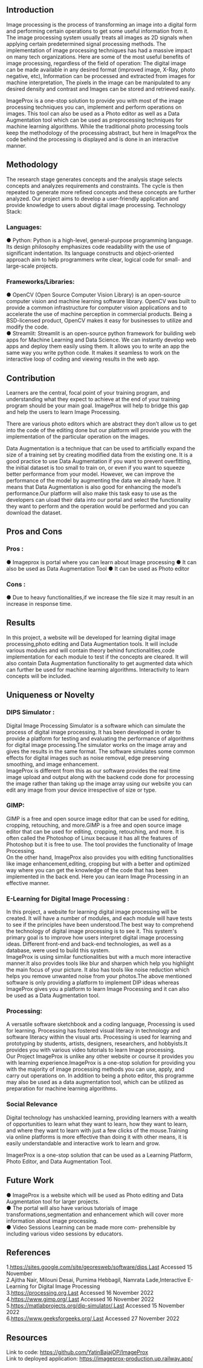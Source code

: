 ## Introduction 
Image processing is the process of transforming an image into a digital form and performing certain operations to get some useful information from it. The image processing system usually treats all images as 2D signals when applying certain predetermined signal processing methods. The implementation of image processing techniques has had a massive impact on many tech organizations. Here are some of the most useful benefits of image processing, regardless of the field of operation: The digital image can be made available in any desired format (improved image, X-Ray, photo negative, etc), Information can be processed and extracted from images for machine interpretation, The pixels in the image can be manipulated to any desired density and contrast and Images can be stored and retrieved easily.   

ImageProx is a one-stop solution to provide you with most of the image processing techniques you can, implement and perform operations on images. This tool can also be used as a Photo editor as well as a Data Augmentation tool which can be used as preprocessing techniques for machine learning algorithms. While the traditional photo processing tools keep the methodology of the processing abstract, but here in ImageProx the code behind the processing is displayed and is done in an interactive manner.  

## Methodology 
The research stage generates concepts and the analysis stage selects concepts and analyzes requirements and constraints. The cycle is then repeated to generate more refined concepts and these concepts are further analyzed. Our project aims to develop a user-friendly application and provide knowledge to users about digital image processing. 
Technology Stack: 
### Languages: 
●	Python: Python is a high-level, general-purpose programming language. Its design philosophy emphasizes code readability with the use of significant indentation. Its language constructs and object-oriented approach aim to help programmers write clear, logical code for small- and large-scale projects.  
### Frameworks/Libraries:
●	OpenCV (Open Source Computer Vision Library) is an open-source computer vision and machine learning software library. OpenCV was built to provide a common infrastructure for computer vision applications and to accelerate the use of machine perception in commercial products. Being a BSD-licensed product, OpenCV makes it easy for businesses to utilize and modify the code.     
●	Streamlit: Streamlit is an open-source python framework for building web apps for Machine Learning and Data Science. We can instantly develop web apps and deploy them easily using them. It allows you to write an app the same way you write python code. It makes it seamless to work on the interactive loop of coding and viewing results in the web app.     
## Contribution 
Learners are the central, focal point of your training program, and understanding what they expect to achieve at the end of your training program should be your main goal. ImageProx will help to bridge this gap and help the users to learn Image Processing. 

There are various photo editors which are abstract they don’t allow us to get into the code of the editing done but our platform will provide you with the implementation of the particular operation on the images. 

Data Augmentation is a technique that can be used to artificially expand the size of a training set by creating modified data from the existing one. It is a good practice to use Data Augmentation if you want to prevent overfitting, the initial dataset is too small to train on, or even if you want to squeeze better performance from your model. However, we can improve the performance of the model by augmenting the data we already have. It means that Data Augmentation is also good for enhancing the model’s performance.Our platform will also make this task easy to use as the developers can uload their data into our portal and select the functionality they want to perform and the operation would be performed and you can download the dataset. 

## Pros and Cons 
### Pros : 
●	Imageprox is portal where you can learn about Image processing 
●	It can also be used as Data Augmentation Tool 
●	It can be used as Photo editor 
### Cons : 
●	Due to heavy functionalities,if we increase the file size it may result in an increase in response time.

## Results 
In this project, a website will be developed for learning digital image processing,photo editing and Data Augmentation tools. It will include various modules and will contain theory behind functionalities,code implementation for each module to test if the concepts are cleared. It will also contain Data Augmentation functionality to get augmented data which can further be used for machine learning algorithms. Interactivity to learn concepts will be included.

## Uniqueness or Novelty 
### DIPS Simulator : 
Digital Image Processing Simulator is a software which can simulate the process of digital image processing. It has been developed in order to provide a platform for testing and evaluating the performance of algorithms for digital image processing.The simulator works on the image array and gives the results in the same format. The software simulates some common effects for digital images such as noise removal, edge preserving smoothing, and image enhancement.  
ImageProx is different from this as our software provides the real time image upload and output along with the backend code done for processing the image rather than taking up the image array using our website you can edit any image from your device irrespective of size or type.    
### GIMP:
GIMP is a free and open source image editor that can be used for editing, cropping, retouching, and more.GIMP is a free and open source image editor that can be used for editing, cropping, retouching, and more. It is often called the Photoshop of Linux because it has all the features of Photoshop but it is free to use. The tool provides the functionality of Image Processing.  
On the other hand, ImageProx also provides you with editing functionalities like image enhancement,editing, cropping but with a better and optimized way where you can get the knowledge of the code that has been implemented in the back end. Here you can learn Image Processing in an effective manner.   
### E-Learning for Digital Image Processing :
In this project, a website for learning digital image processing will be created. It will have a number of modules, and each module will have tests to see if the principles have been understood.The best way to comprehend the technology of digital image processing is to see it. This system's primary goal is to improve how users interpret digital image processing ideas. Different front-end and back-end technologies, as well as a database, were used to build this system.  
ImageProx is using similar functionalities but with a much more interactive manner.It also provides tools like blur and sharpen which help you highlight the main focus of your picture. It also has tools like noise reduction which helps you remove unwanted noise from your photos.The above mentioned software is only providing a platform to implement DIP ideas whereas ImageProx gives you a platform to learn Image Processing and it can also be used as a Data Augmentation tool.   

### Processing: 
A versatile software sketchbook and a coding language, Processing is used for learning. Processing has fostered visual literacy in technology and software literacy within the visual arts. Processing is used for learning and prototyping by students, artists, designers, researchers, and hobbyists.It provides you with various video tutorials to learn Image processing.   
Our Project ImageProx is unlike any other website or course it provides you with learning experience.ImageProx is a one-stop solution for providing you with the majority of image processing methods you can use, apply, and carry out operations on. In addition to being a photo editor, this programme may also be used as a data augmentation tool, which can be utilized as preparation for machine learning algorithms.  

### Social Relevance

Digital technology has unshackled learning, providing learners with a wealth of opportunities to learn what they want to learn, how they want to learn, and where they want to learn with just a few clicks of the mouse.Training via online platforms is more effective than doing it with other means, it is easily understandable and interactive work to learn and grow.

ImagerProx is a one-stop solution that can be used as a Learning Platform, Photo Editor, and Data Augmentation Tool.

## Future Work 
●	ImageProx is a website which will be used as Photo editing and Data Augmentation tool for larger projects.   
●	The portal will also have various tutorials of image transformations,segmentation and enhancement which will cover more information about image processing.  
●	Video Sessions Learning can be made more com- prehensible by including various video sessions by educators.  

## References 
1.https://sites.google.com/site/georesweb/software/dips,Last Accessed 15 November   
2.Ajitha Nair, Milouni Desai, Purnima Hebbagil, Namrata Lade,Interactive E-Learning for Digital Image Processing   
3.https://processing.org,Last Accessed 16 November 2022  
4.https://www.gimp.org/,Last Accessed 16 November 2022  
5.https://matlabprojects.org/dip-simulator/,Last Accessed 15 November 2022  
6.https://www.geeksforgeeks.org/,Last Accessed 27 November 2022  

## Resources
Link to code: https://github.com/YatinBajajOP/ImageProx  
Link to deployed application: https://imageprox-production.up.railway.app/  
